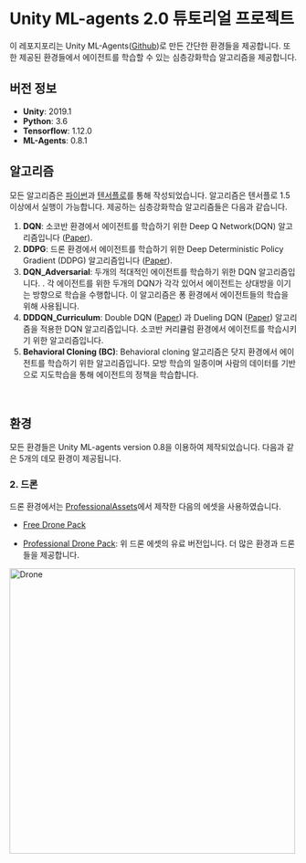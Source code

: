 # Unity ML-agents 2.0 튜토리얼 프로젝트

이 레포지포리는 Unity ML-Agents([Github](<https://github.com/Unity-Technologies/ml-agents>))로 만든 간단한 환경들을 제공합니다. 또한 제공된 환경들에서 에이전트를 학습할 수 있는 심층강화학습 알고리즘을 제공합니다. 



## 버전 정보

- **Unity**: 2019.1
- **Python**: 3.6
- **Tensorflow**: 1.12.0
- **ML-Agents**: 0.8.1



## 알고리즘

모든 알고리즘은 [파이썬](<https://www.python.org/>)과 [텐서플로](<https://www.tensorflow.org/>)를 통해 작성되었습니다. 알고리즘은 텐서플로 1.5 이상에서 실행이 가능합니다. 제공하는 심층강화학습 알고리즘들은 다음과 같습니다.  

1. **DQN**: 소코반 환경에서 에이전트를 학습하기 위한 Deep Q Network(DQN) 알고리즘입니다 ([Paper](<https://web.stanford.edu/class/psych209/Readings/MnihEtAlHassibis15NatureControlDeepRL.pdf>)).  
2. **DDPG**: 드론 환경에서 에이전트를 학습하기 위한 Deep Deterministic Policy Gradient (DDPG) 알고리즘입니다 ([Paper](<https://arxiv.org/abs/1509.02971>)). 
3. **DQN_Adversarial**: 두개의 적대적인 에이전트를 학습하기 위한 DQN 알고리즘입니다. . 각 에이전트를 위한 두개의 DQN가 각각 있어서 에이전트는 상대방을 이기는 방향으로 학습을 수행합니다.  이 알고리즘은 퐁 환경에서 에이전트들의 학습을 위해 사용됩니다. 
4. **DDDQN_Curriculum**: Double DQN ([Paper](<https://arxiv.org/abs/1509.06461>)) 과 Dueling DQN ([Paper](<https://arxiv.org/abs/1511.06581>)) 알고리즘을 적용한 DQN 알고리즘입니다. 소코반 커리큘럼 환경에서 에이전트를 학습시키기 위한 알고리즘입니다. 
5. **Behavioral Cloning (BC)**: Behavioral cloning 알고리즘은 닷지 환경에서 에이전트를 학습하기 위한 알고리즘입니다. 모방 학습의 일종이며 사람의 데이터를 기반으로 지도학습을 통해 에이전트의 정책을 학습합니다. 

   

<br>

## 환경 

모든 환경들은 Unity ML-agents version 0.8을 이용하여 제작되었습니다. 다음과 같은 5개의 데모 환경이 제공됩니다.


### 2. 드론 

드론 환경에서는 [ProfessionalAssets](https://assetstore.unity.com/publishers/31857)에서 제작한 다음의 에셋을 사용하였습니다. 

- [Free Drone Pack](https://assetstore.unity.com/packages/tools/physics/free-pack-117641)

- [Professional Drone Pack](https://assetstore.unity.com/packages/tools/physics/professional-drone-pack-drone-controller-vr-pc-mobile-gamepad-100970): 위 드론 에셋의 유료 버전입니다. 더 많은 환경과 드론들을 제공합니다.

<img src="./images/Drone.gif" alt="Drone" style="width: 500px;"/>



